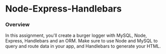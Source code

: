 # Node-Express-Handlebars


### Overview

In this assignment, you'll create a burger logger with MySQL, Node, Express, Handlebars and an ORM. Make sure to use Node and MySQL to query and route data in your app, and Handlebars to generate your HTML.
